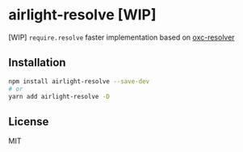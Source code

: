 # airlight-resolve \[WIP\]

\[WIP\] `require.resolve` faster implementation based on [oxc-resolver](https://github.com/oxc-project/oxc_resolver)

## Installation

```bash
npm install airlight-resolve --save-dev
# or
yarn add airlight-resolve -D
```

## License

MIT
